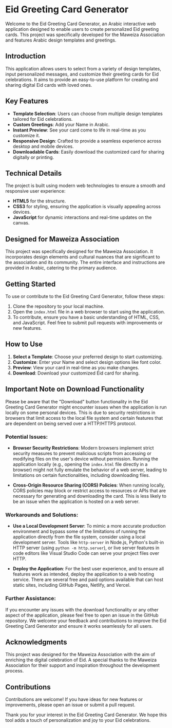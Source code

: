 # Eid Greeting Card Generator

Welcome to the Eid Greeting Card Generator, an Arabic interactive web application designed to enable users to create personalized Eid greeting cards. This project was specifically developed for the Maweiza Association and features Arabic design templates and greetings.

## Introduction

This application allows users to select from a variety of design templates, input personalized messages, and customize their greeting cards for Eid celebrations. It aims to provide an easy-to-use platform for creating and sharing digital Eid cards with loved ones.

## Key Features

- **Template Selection**: Users can choose from multiple design templates tailored for Eid celebrations.
- **Custom Greetings**: Add your Name in Arabic.
- **Instant Preview**: See your card come to life in real-time as you customize it.
- **Responsive Design**: Crafted to provide a seamless experience across desktop and mobile devices.
- **Downloadable Cards**: Easily download the customized card for sharing digitally or printing.

## Technical Details

The project is built using modern web technologies to ensure a smooth and responsive user experience:
- **HTML5** for the structure.
- **CSS3** for styling, ensuring the application is visually appealing across devices.
- **JavaScript** for dynamic interactions and real-time updates on the canvas.

## Designed for Maweiza Association

This project was specifically designed for the Maweiza Association. It incorporates design elements and cultural nuances that are significant to the association and its community. The entire interface and instructions are provided in Arabic, catering to the primary audience.

## Getting Started

To use or contribute to the Eid Greeting Card Generator, follow these steps:

1. Clone the repository to your local machine.
2. Open the `index.html` file in a web browser to start using the application.
3. To contribute, ensure you have a basic understanding of HTML, CSS, and JavaScript. Feel free to submit pull requests with improvements or new features.

## How to Use

1. **Select a Template**: Choose your preferred design to start customizing.
2. **Customize**: Enter your Name and select design options like font color.
3. **Preview**: View your card in real-time as you make changes.
4. **Download**: Download your customized Eid card for sharing.

## Important Note on Download Functionality

Please be aware that the "Download" button functionality in the Eid Greeting Card Generator might encounter issues when the application is run locally on some personal devices. This is due to security restrictions in browsers that limit access to the local file system and certain features that are dependent on being served over a HTTP/HTTPS protocol.

### Potential Issues:

- **Browser Security Restrictions**: Modern browsers implement strict security measures to prevent malicious scripts from accessing or modifying files on the user's device without permission. Running the application locally (e.g., opening the `index.html` file directly in a browser) might not fully emulate the behavior of a web server, leading to limitations on certain functionalities, including downloading files.

- **Cross-Origin Resource Sharing (CORS) Policies**: When running locally, CORS policies may block or restrict access to resources or APIs that are necessary for generating and downloading the card. This is less likely to be an issue when the application is hosted on a web server.

### Workarounds and Solutions:

- **Use a Local Development Server**: To mimic a more accurate production environment and bypass some of the limitations of running the application directly from the file system, consider using a local development server. Tools like `http-server` in Node.js, Python's built-in HTTP server (using `python -m http.server`), or live server features in code editors like Visual Studio Code can serve your project files over HTTP.

- **Deploy the Application**: For the best user experience, and to ensure all features work as intended, deploy the application to a web hosting service. There are several free and paid options available that can host static sites, including GitHub Pages, Netlify, and Vercel.

### Further Assistance:

If you encounter any issues with the download functionality or any other aspect of the application, please feel free to open an issue in the GitHub repository. We welcome your feedback and contributions to improve the Eid Greeting Card Generator and ensure it works seamlessly for all users.



## Acknowledgments

This project was designed for the Maweiza Association with the aim of enriching the digital celebration of Eid. A special thanks to the Maweiza Association for their support and inspiration throughout the development process.

## Contributions

Contributions are welcome! If you have ideas for new features or improvements, please open an issue or submit a pull request.

Thank you for your interest in the Eid Greeting Card Generator. We hope this tool adds a touch of personalization and joy to your Eid celebrations.
